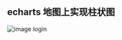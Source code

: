 ## echarts 地图上实现柱状图

![image login](https://github.com/zhangqian00/echarts-map-bar/tree/master/img/img.jpg)